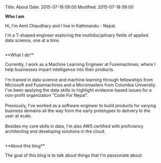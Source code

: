 Title: About
Date: 2015-07-18 08:00
Modified: 2015-07-18 08:00

**Who I am**  

Hi, I'm Amit Chaudhary and I live in Kathmandu - Nepal.  
  
I'm  a T-shaped engineer exploring the multidisciplinary fields of applied data science, one at a time.

<br>
**What I do**  

Currently, I work as a Machine Learning Engineer at Fusemachines, where I help businesses impart intelligence into their products.  
<br>
I'm trained in data science and machine learning through fellowships from Microsoft and Fusemachines and a Micromasters from Columbia University. I've been applying the data skills to highlight evidence-based issues for a non-profit organization "Code For Nepal".  
<br>
Previously, I've worked as a software engineer to build products for varying business domains all the way from the early prototypes to delivery to the user at scale.  
<br>
Besides my core skills in data, I'm also AWS certified with proficiency architecting and developing solutions in the cloud. 

<br>
**About this blog**  

The goal of this blog is to talk about things that I'm passionate about.
